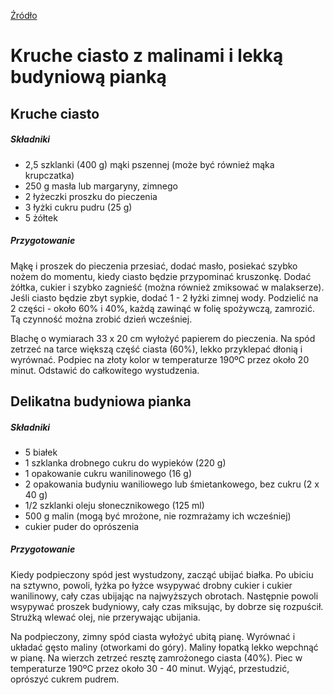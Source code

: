 [Źródło](http://www.mojewypieki.com/post/kruche-ciasto-z-malinami-i-lekka-budyniowa-pianka)

Kruche ciasto z malinami i lekką budyniową pianką
=================================================



Kruche ciasto
-------------


##### Składniki

 -  2,5 szklanki (400 g) mąki pszennej (może być również mąka krupczatka)
 -  250 g masła lub margaryny, zimnego
 -  2 łyżeczki proszku do pieczenia
 -  3 łyżki cukru pudru (25 g)
 -  5 żółtek


##### Przygotowanie

Mąkę i proszek do pieczenia przesiać, dodać masło, posiekać szybko nożem
do momentu, kiedy ciasto będzie przypominać kruszonkę. Dodać żółtka,
cukier i szybko zagnieść (można również zmiksować w malakserze). Jeśli
ciasto będzie zbyt sypkie, dodać 1 - 2 łyżki zimnej wody. Podzielić
na 2 części - około 60% i 40%, każdą zawinąć w folię spożywczą,
zamrozić. Tą czynność można zrobić dzień wcześniej.

Blachę o wymiarach 33 x 20 cm wyłożyć papierem do pieczenia. Na spód
zetrzeć na tarce większą część ciasta (60%), lekko przyklepać dłonią i
wyrównać. Podpiec na złoty kolor w temperaturze 190ºC przez około 20
minut. Odstawić do całkowitego wystudzenia.



Delikatna budyniowa pianka
--------------------------


##### Składniki

 -  5 białek
 -  1 szklanka drobnego cukru do wypieków (220 g)
 -  1 opakowanie cukru wanilinowego (16 g)
 -  2 opakowania budyniu waniliowego lub śmietankowego, bez cukru (2 x 40 g)
 -  1/2 szklanki oleju słonecznikowego (125 ml)
 -  500 g malin (mogą być mrożone, nie rozmrażamy ich wcześniej)
 -  cukier puder do oprószenia


##### Przygotowanie

Kiedy podpieczony spód jest wystudzony, zacząć ubijać białka. Po ubiciu
na sztywno, powoli, łyżka po łyżce wsypywać drobny cukier i cukier
wanilinowy, cały czas ubijając na najwyższych obrotach. Następnie
powoli wsypywać proszek budyniowy, cały czas miksując, by dobrze się
rozpuścił. Strużką wlewać olej, nie przerywając ubijania.

Na podpieczony, zimny spód ciasta wyłożyć ubitą pianę. Wyrównać
i układać gęsto maliny (otworkami do góry). Maliny łopatką lekko
wepchnąć w pianę. Na wierzch zetrzeć resztę zamrożonego ciasta (40%).
Piec w temperaturze 190ºC przez około 30 - 40 minut. Wyjąć, przestudzić,
oprószyć cukrem pudrem.
